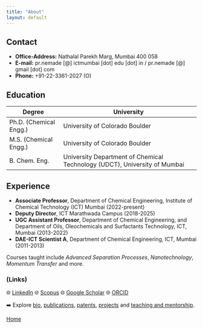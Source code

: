 ```yaml
---             
title: "About"
layout: default
---
```


## Contact

- **Office-Address:** Nathalal Parekh Marg, Mumbai 400 058  
- **E-mail:** pr.nemade [@] ictmumbai [dot] edu [dot] in / pr.nemade [@] gmail [dot] com  
- **Phone:** +91-22-3361-2027 (O) 

## Education

| Degree | University |
| ------ | ---------- |
| Ph.D. (Chemical Engg.) | University of Colorado Boulder
| M.S. (Chemical Engg.) | University of Colorado Boulder
| B. Chem. Eng. | University Department of Chemical Technology (UDCT), University of Mumbai 

## Experience

- **Associate Professor**, Department of Chemical Engineering, Institute of Chemical Technology (ICT) Mumbai (2022-present)  
- **Deputy Director**, ICT Marathwada Campus (2018-2025)
- **UGC Assistant Professor**, Department of Chemical Engineering, and Department of Oils, Oleochemicals and Surfactants Technology, ICT, Mumbai (2013-2022) 
- **DAE-ICT Scientist A**, Department of Chemical Engineering, ICT, Mumbai (2011-2013)  

Courses taught include *Advanced Separation Processes*, *Nanotechnology*, *Momentum Transfer* and more.

### (Links)
🌐 [LinkedIn](https://linkedin.com/in/prnemade) 
🌐 [Scopus](https://www.scopus.com/authid/detail.uri?authorId=6602082321)
🌐 [Google Scholar](https://scholar.google.com/citations?user=AhfDaJUAAAAJ&hl=en&oi=ao)
🌐 [ORCID](https://orcid.org/0000-0003-4680-1084)
 


➡️ Explore [bio](./about.md), [publications](./publications.md), [patents](./patents.md), [projects](./projects.md) and [teaching and mentorship](./teaching.md).

[Home](./index.md)
